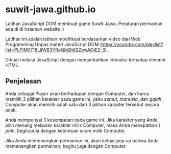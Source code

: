 # suwit-jawa.github.io

Latihan JavaScript DOM membuat game Suwit Jawa. Peraturan permainan ada di di halaman website :)

Latihan ini adalah latihan modifikasi berdasarkan video dari Web Programming Unpas materi JavaScript DOM (https://youtube.com/playlist?list=PLFIM0718LjIWB3YRoQbQh82ZewAGtE2-3).

Dibuat melalui JavaScript dengan menambahkan interaksi terhadap element HTML.

<h2>Penjelasan</h2>

Anda sebagai Player akan berhadapan dengan Computer, dan harus memilih 3 pilihan karakter pada game ini, yaitu <i>semut</i>, <i>manusia</i>, dan <i>gajah</i>. Computer akan memilih salah satu dari 3 pilihan karakter tersebut secara acak.

Anda mempunyai 3 kesempatan pada game ini. Jika karakter yang Anda pilih menang melawan karakter milik Computer, maka Anda menapatkan <i>1 poin</i>, begitupula dengan ketentuan score milik Computer.

Jika Anda memenangkan permainan ini, akan keluar pop up bahwa Anda memenangkan permainan, begitu juga dengan Computer.
